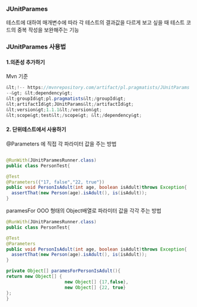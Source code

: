### JUnitParames
테스트에 대하여 매개변수에 따라 각 테스트의 결과값을 다르게 보고 싶을 때 테스트 코드의 중복 작성을 보완해주는 기능

### JUnitParames 사용법
#### 1.의존성 추가하기
Mvn 기준 
```java
&lt;!-- https://mvnrepository.com/artifact/pl.pragmatists/JUnitParams
--&gt; &lt;dependency&gt;
&lt;groupId&gt;pl.pragmatists&lt;/groupId&gt;
&lt;artifactId&gt;JUnitParams&lt;/artifactId&gt;
&lt;version&gt;1.1.1&lt;/version&gt;
&lt;scope&gt;test&lt;/scope&gt; &lt;/dependency&gt;
```
#### 2. 단위테스트에서 사용하기
@Parameters 에 직접 각 파라미터 값을 주는 방법                
```java

@RunWith(JUnitParamesRunner.class)
public class PersonTest{

@Test
@Parameters({"17, false","22, true"})
public void PersonIsAdult(int age, boolean isAdult)throws Exception{
  assertThat(new Person(age).isAdult(), is(isAdult));
}
```
paramesFor OOO 형태의 Object배열로 파라미터 값을 각각 주는 방법
```java
@RunWith(JUnitParamesRunner.class)
public class PersonTest{

@Test
@Parameters
public void PersonIsAdult(int age, boolean isAdult)throws Exception{
  assertThat(new Person(age).isAdult(), is(isAdult));
}

private Object[] paramesForPersonIsAdult(){
return new Object[] {
                      new Object[] {17,false},
                      new Object[] {22, true}
};
}
```
